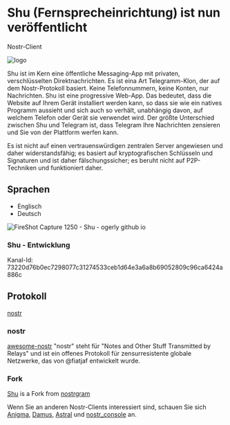 # Shu (Fernsprecheinrichtung) ist nun veröffentlicht
Nostr-Client

![logo](https://user-images.githubusercontent.com/1324583/193504887-c237aa00-a00a-4113-9dcb-83af34e4474d.png)



Shu ist im Kern eine öffentliche Messaging-App mit privaten, verschlüsselten Direktnachrichten. Es ist eina Art Telegramm-Klon, der auf dem Nostr-Protokoll basiert. Keine Telefonnummern, keine Konten, nur Nachrichten. Shu ist eine progressive Web-App. Das bedeutet, dass die Website auf Ihrem Gerät installiert werden kann, so dass sie wie ein natives Programm aussieht und sich auch so verhält, unabhängig davon, auf welchem Telefon oder Gerät sie verwendet wird. Der größte Unterschied zwischen Shu und Telegram ist, dass Telegram Ihre Nachrichten zensieren und Sie von der Plattform werfen kann.

Es ist nicht auf einen vertrauenswürdigen zentralen Server angewiesen und daher widerstandsfähig; es basiert auf kryptografischen Schlüsseln und Signaturen und ist daher fälschungssicher; es beruht nicht auf P2P-Techniken und funktioniert daher.


## Sprachen
- Englisch
- Deutsch

![FireShot Capture 1250 - Shu - ogerly github io](https://user-images.githubusercontent.com/1324583/193471716-2886a7d5-b743-4d99-b120-43443fb3f7f5.png)

### Shu - Entwicklung
Kanal-Id: 73220d76b0ec7298077c31274533ceb1d64e3a6a8b69052809c96ca6424a886c


## Protokoll
[nostr](https://github.com/nostr-protocol/nostr) 

### nostr
[awesome-nostr](https://github.com/aljazceru/awesome-nostr)
"nostr" steht für "Notes and Other Stuff Transmitted by Relays" und ist ein offenes Protokoll für zensurresistente globale Netzwerke, das von @fiatjaf entwickelt wurde.

### Fork 
[Shu](https://ogerly.github.io/Shu/) is a Fork from [nostrgram](https://github.com/brilliancebitcoin/nostrgram)

 
Wenn Sie an anderen Nostr-Clients interessiert sind, schauen Sie sich [Anigma](https://anigma.io/), [Damus](https://damus.io/), [Astral](https://astral.ninja/) und [nostr_console](https://github.com/vishalxl/nostr_console) an.
